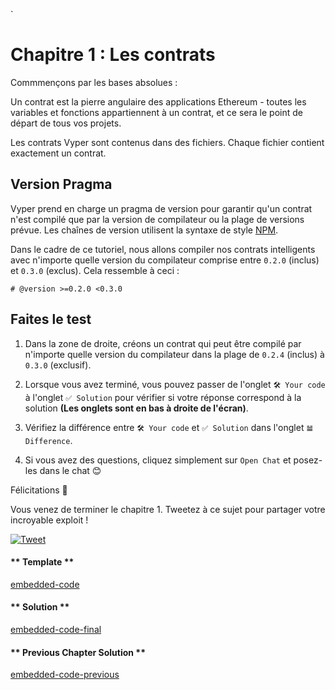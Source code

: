 `<!-- Add translation for the following page: https://vyper.fun/#/1/contract_structure
Do NOT change the code below. The below code runs the code editor -->

# Chapitre 1 : Les contrats

Commmençons par les bases absolues :

Un contrat est la pierre angulaire des applications Ethereum - toutes les variables et fonctions appartiennent à un contrat, et ce sera le point de départ de tous vos projets.

Les contrats Vyper sont contenus dans des fichiers. Chaque fichier contient exactement un contrat.

## Version Pragma

Vyper prend en charge un pragma de version pour garantir qu'un contrat n'est compilé que par la version de compilateur ou la plage de versions prévue. Les chaînes de version utilisent la syntaxe de style [NPM](https://docs.npmjs.com/misc/semver).

Dans le cadre de ce tutoriel, nous allons compiler nos contrats intelligents avec n'importe quelle version du compilateur comprise entre `0.2.0` (inclus) et `0.3.0` (exclus). Cela ressemble à ceci :

```vyper
# @version >=0.2.0 <0.3.0
```

## Faites le test

1. Dans la zone de droite, créons un contrat qui peut être compilé par n'importe quelle version du compilateur dans la plage de `0.2.4` (inclus) à `0.3.0` (exclusif).

2. Lorsque vous avez terminé, vous pouvez passer de l'onglet `🛠 Your code` à l'onglet `✅ Solution` pour vérifier si votre réponse correspond à la solution **(Les onglets sont en bas à droite de l'écran)**.

3. Vérifiez la différence entre `🛠 Your code` et `✅ Solution` dans l'onglet `𝌡 Difference`.

4. Si vous avez des questions, cliquez simplement sur `Open Chat` et posez-les dans le chat 😊

Félicitations 🎉

Vous venez de terminer le chapitre 1. Tweetez à ce sujet pour partager votre incroyable exploit !

[![Tweet](https://img.shields.io/twitter/url?style=social&url=https%3A%2F%2Fvyper.fun%2F%23%2F1%2Fcontract_structure)](https://twitter.com/intent/tweet?hashtags=VyperFun&ref_src=twsrc%5Etfw&text=I%20just%20completed%20Chapter%201%20of%20%40VyperFun%3A%20Create%20your%20Pok%C3%A9mon%20on%20blockchain%20using%20%40vyperlang%20%F0%9F%98%8E%20&tw_p=tweetbutton&url=https%3A%2F%2Fvyper.fun%2F%23%2F1%2Fcontract_structure)

<!-- tabs:start -->

#### ** Template **

[embedded-code](../../assets/1/1.1-template-code.vy ':include :type=code embed-template')

#### ** Solution **

[embedded-code-final](../../assets/1/1.1-finished-code.vy ':include :type=code embed-final')

#### ** Previous Chapter Solution **

[embedded-code-previous](../../assets/1/1.0-finished-code.vy ':include :type=code embed-previous')

<!-- tabs:end -->
